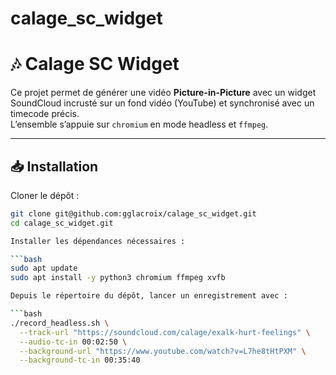 # calage_sc_widget

# 🎶 Calage SC Widget

Ce projet permet de générer une vidéo **Picture-in-Picture** avec un widget SoundCloud incrusté sur un fond vidéo (YouTube) et synchronisé avec un timecode précis.  
L’ensemble s’appuie sur `chromium` en mode headless et `ffmpeg`.

---

## 📥 Installation

Cloner le dépôt :

```bash
git clone git@github.com:gglacroix/calage_sc_widget.git
cd calage_sc_widget.git

Installer les dépendances nécessaires :

```bash
sudo apt update
sudo apt install -y python3 chromium ffmpeg xvfb

Depuis le répertoire du dépôt, lancer un enregistrement avec :

```bash
./record_headless.sh \
  --track-url "https://soundcloud.com/calage/exalk-hurt-feelings" \
  --audio-tc-in 00:02:50 \
  --background-url "https://www.youtube.com/watch?v=L7he8tHtPXM" \
  --background-tc-in 00:35:40

